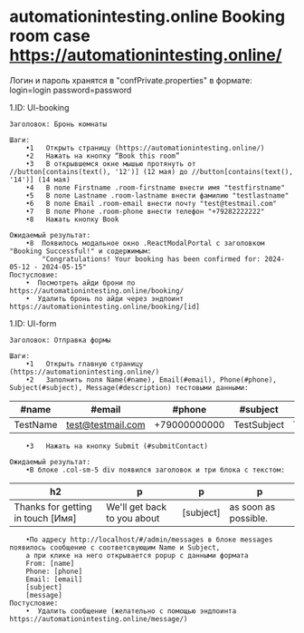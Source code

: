 # automationintesting.online Booking room case https://automationintesting.online/
Логин и пароль хранятся в "confPrivate.properties" в формате:
login=login
password=password


1.ID: UI-booking

    Заголовок: Бронь комнаты

    Шаги:
        •1	 Открыть страницу (https://automationintesting.online/)
        •2	 Нажать на кнопку “Book this room”
        •3	 В открывшемся окне мышью протянуть от //button[contains(text(), '12')] (12 мая) до //button[contains(text(), '14')] (14 мая)
        •4   В поле Firstname .room-firstname внести имя "testfirstname"
        •5   В поле Lastname .room-lastname внести фамилию "testlastname"
        •6   В поле Email .room-email внести почту "test@testmail.com"
        •7   В поле Phone .room-phone внести телефон "+79282222222"
        •8   Нажать кнопку Book

    Ожидаемый результат:
        •8	Появилось модальное окно .ReactModalPortal с заголовком "Booking Successful!" и содержимым:
            "Congratulations! Your booking has been confirmed for: 2024-05-12 - 2024-05-15"
    Постусловие:
        •  Посмотреть айди брони по https://automationintesting.online/booking/
        •  Удалить бронь по айди через эндпоинт https://automationintesting.online/booking/[id]

1.ID: UI-form

    Заголовок: Отправка формы

    Шаги:
        •1	 Открыть главную страницу (https://automationintesting.online/)
        •2	 Заполнить поля Name(#name), Email(#email), Phone(#phone), Subject(#subject), Message(#description) тестовыми данными:
| #name    | #email            | #phone          | #subject    | #description    |
|----------|-------------------|-----------------|-------------|-----------------|
| TestName | test@testmail.com |  +79000000000 | TestSubject | TestDescription |
        •3	 Нажать на кнопку Submit (#submitContact)

    Ожидаемый результат:
        •В блоке .col-sm-5 div появился заголовок и три блока с текстом:
| h2                                | p                 | p  | p           |
|-----------------------------------|-------------------|----|-------------|
| Thanks for getting in touch [Имя] | We'll get back to you about| [subject] | as soon as possible. |
        •По адресу http://localhost/#/admin/messages в блоке messages появилось сообщение с соответсвующим Name и Subject,
        а при клике на него открывается popup с данными формата
        From: [name]
        Phone: [phone]
        Email: [email]
        [subject]
        [message]
    Постусловие:
        •  Удалить сообщение (желательно с помощью эндпоинта https://automationintesting.online/message/) 


                